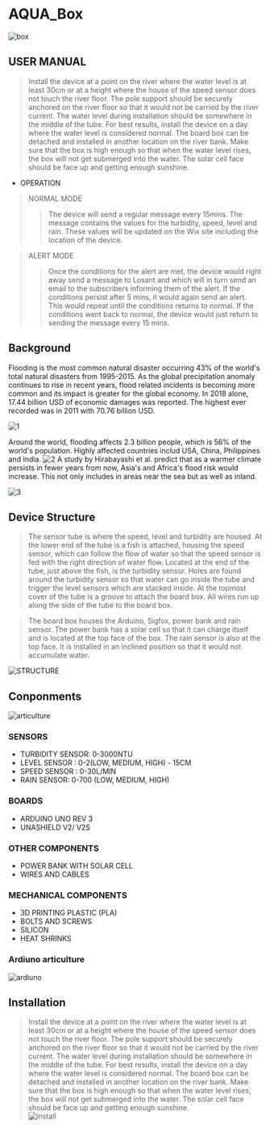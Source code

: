 # AQUA_Box
![box](https://github.com/IIOTproject/AQUA_Box/blob/master/install/81726474_583258675571824_2878367119047655424_n.jpg)

## USER MANUAL
> Install the device at a point on the river where the water level is at least 30cm or at a height where the house of the speed sensor does not touch the river floor. The pole support should be securely anchored on the river floor so that it would not be carried by the river current. The water level during installation should be somewhere in the middle of the tube. For best results, install the device on a day where the water level is considered normal. 
The board box can be detached and installed in another location on the river bank. Make sure that the box is high enough so that when the water level rises, the box will not get submerged into the water. The solar cell face should be face up and getting enough sunshine. 
 
* OPERATION
> NORMAL MODE
>> The device will send a regular message every 15mins. The message contains the values for the turbidity, speed, level and rain. These values will be updated on the Wix site including the location of the device. 
 
> ALERT MODE
>> Once the conditions for the alert are met, the device would right away send a message to Losant and which will in turn send an email to the subscribers informing them of the alert. If the conditions persist after 5 mins, it would again send an alert. This would repeat until the conditions returns to normal. If the conditions went back to normal, the device would just return to sending the message every 15 mins.
 


## Background
Flooding is the most common natural disaster occurring 43% of the world's total natural disasters from 1995-2015. As the global precipitation anomaly continues to rise in recent years, flood related incidents is becoming more common and its impact is greater for the global economy. In 2018 alone, 17.44 billion USD of economic damages was reported. The highest ever recorded was in 2011 with 70.76 billion USD. 

![1](https://github.com/IIOTproject/AQUA_Box/blob/master/Reference_pic/1.png)

Around the world, flooding affects 2.3 billion people, which is 56% of the world's population. Highly affected countries includ USA, China, Philippines and India.
![2](https://github.com/IIOTproject/AQUA_Box/blob/master/Reference_pic/2.png)
A study by Hirabayashi et al. predict that as a warmer climate persists in fewer years from now, Asia's and Africa's flood risk would increase. This not only includes in areas near the sea but as well as inland.

![3](https://github.com/IIOTproject/AQUA_Box/blob/master/Reference_pic/3.png)

## Device Structure
> The sensor tube is where the speed, level and turbidity are housed. At the lower end of the tube is a fish is attached, housing the speed sensor, which can follow the flow of water so that the speed sensor is fed with the right direction of water flow. Located at the end of the tube, just above the fish, is the turbidity sensor. Holes are found around the turbidity sensor so that water can go inside the tube and trigger the level sensors which are stacked inside. At the topmost cover of the tube is a groove to attach the board box. All wires run up along the side of the tube to the board box.
 
> The board box houses the Arduino, Sigfox, power bank and rain sensor. The power bank has a solar cell so that it can charge itself and is located at the top face of the box. The rain sensor is also at the top face. It is installed in an inclined position so that it would not accumulate water. 

![STRUCTURE](https://github.com/IIOTproject/AQUA_Box/blob/master/part%20description%202.PNG)
 
## Conponments
![articulture](https://github.com/IIOTproject/AQUA_Box/blob/master/ardiuno_structure/4.png)
### SENSORS
* TURBIDITY SENSOR: 0-3000NTU 
*	LEVEL SENSOR : 0-2(LOW, MEDIUM, HIGH) - 15CM
*	SPEED SENSOR : 0-30L/MIN
*	RAIN SENSOR: 0-700 (LOW, MEDIUM, HIGH)
### BOARDS
*	ARDUINO UNO REV 3
*	UNASHIELD V2/ V2S
### OTHER COMPONENTS
*	POWER BANK WITH SOLAR CELL
*	WIRES AND CABLES
### MECHANICAL COMPONENTS
*	3D PRINTING PLASTIC (PLA)
*	BOLTS AND SCREWS
*	SILICON
*	HEAT SHRINKS
### Ardiuno articulture
![ardiuno](https://github.com/IIOTproject/AQUA_Box/blob/master/ardiuno_structure/5.png)


## Installation
> Install the device at a point on the river where the water level is at least 30cm or at a height where the house of the speed sensor does not touch the river floor. The pole support should be securely anchored on the river floor so that it would not be carried by the river current. The water level during installation should be somewhere in the middle of the tube. For best results, install the device on a day where the water level is considered normal. 
> The board box can be detached and installed in another location on the river bank. Make sure that the box is high enough so that when the water level rises, the box will not get submerged into the water. The solar cell face should be face up and getting enough sunshine.  
![install](https://github.com/IIOTproject/AQUA_Box/blob/master/install/installation.png)


